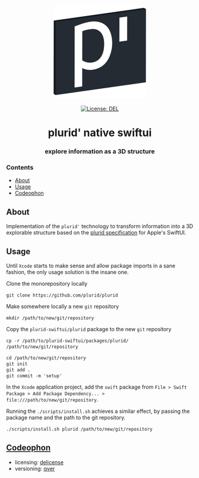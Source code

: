 <p align="center">
    <img src="https://raw.githubusercontent.com/plurid/plurid/master/about/identity/plurid-p-logo.png" height="250px">
    <br />
    <br />
    <a target="_blank" href="https://github.com/plurid/plurid/blob/master/LICENSE">
        <img src="https://img.shields.io/badge/license-DEL-blue.svg?colorB=1380C3&style=for-the-badge" alt="License: DEL">
    </a>
</p>



<h1 align="center">
    plurid' native swiftui
</h1>


<h3 align="center">
    explore information as a 3D structure
</h3>



### Contents

+ [About](#about)
+ [Usage](#usage)
+ [Codeophon](#codeophon)



## About

Implementation of the `plurid'` technology to transform information into a 3D explorable structure based on the [plurid specification](https://github.com/plurid/plurid/tree/master/packages/plurid-specification) for Apple's SwiftUI.



## Usage

Until `Xcode` starts to make sense and allow package imports in a sane fashion, the only usage solution is the insane one.

Clone the monorepository locally

```
git clone https://github.com/plurid/plurid
```

Make somewhere locally a new `git` repository

```
mkdir /path/to/new/git/repository
```

Copy the `plurid-swiftui/plurid` package to the new `git` repository

```
cp -r /path/to/plurid-swiftui/packages/plurid/ /path/to/new/git/repository
```

```
cd /path/to/new/git/repository
git init
git add .
git commit -m 'setup'
```

In the `Xcode` application project, add the `swift` package from `File > Swift Package > Add Package Dependency... > file:///path/to/new/git/repository`.

Running the `./scripts/install.sh` achieves a similar effect, by passing the package name and the path to the git repository.

``` bash
./scripts/install.sh plurid /path/to/new/git/repository
```



## [Codeophon](https://github.com/ly3xqhl8g9/codeophon)

+ licensing: [delicense](https://github.com/ly3xqhl8g9/delicense)
+ versioning: [αver](https://github.com/ly3xqhl8g9/alpha-versioning)
